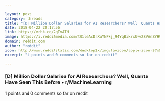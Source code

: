 ```yaml
---

layout: post
category: threads
title: "[D] Million Dollar Salaries for AI Researchers? Well, Quants Have Seen This Before"
date: 2018-04-22 20:17:56
link: https://vrhk.co/2qTvATH
image: https://i.redditmedia.com/t01leAcDrXuYNFKj_94YqBikrxUvv28VAnZYH96nVEo.jpg?w=320&s=f14062584f9d092a9223dca35b45b284
domain: reddit.com
author: "reddit"
icon: http://www.redditstatic.com/desktop2x/img/favicon/apple-icon-57x57.png
excerpt: "1 points and 0 comments so far on reddit"

---
```


### [D] Million Dollar Salaries for AI Researchers? Well, Quants Have Seen This Before • r/MachineLearning

1 points and 0 comments so far on reddit